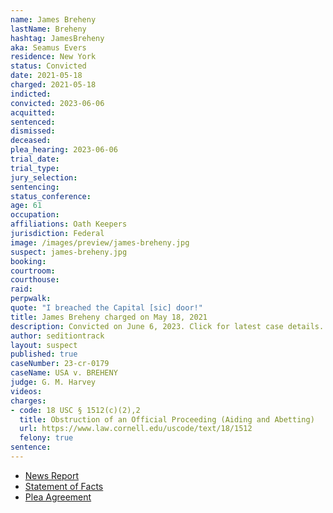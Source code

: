 ```yaml
---
name: James Breheny
lastName: Breheny
hashtag: JamesBreheny
aka: Seamus Evers
residence: New York
status: Convicted
date: 2021-05-18
charged: 2021-05-18
indicted:
convicted: 2023-06-06
acquitted:
sentenced:
dismissed:
deceased:
plea_hearing: 2023-06-06
trial_date:
trial_type:
jury_selection:
sentencing:
status_conference:
age: 61
occupation:
affiliations: Oath Keepers
jurisdiction: Federal
image: /images/preview/james-breheny.jpg
suspect: james-breheny.jpg
booking:
courtroom:
courthouse:
raid:
perpwalk:
quote: "I breached the Capital [sic] door!"
title: James Breheny charged on May 18, 2021
description: Convicted on June 6, 2023. Click for latest case details.
author: seditiontrack
layout: suspect
published: true
caseNumber: 23-cr-0179
caseName: USA v. BREHENY
judge: G. M. Harvey
videos:
charges:
- code: 18 USC § 1512(c)(2),2
  title: Obstruction of an Official Proceeding (Aiding and Abetting)
  url: https://www.law.cornell.edu/uscode/text/18/1512
  felony: true
sentence:
---
```

- [News Report](https://www.cbsnews.com/news/oath-keeper-james-breheny-charged-capitol-riot/)
- [Statement of Facts](https://www.justice.gov/usao-dc/case-multi-defendant/file/1395881/download)
- [Plea Agreement](https://storage.courtlistener.com/recap/gov.uscourts.dcd.255665/gov.uscourts.dcd.255665.57.0_1.pdf)
